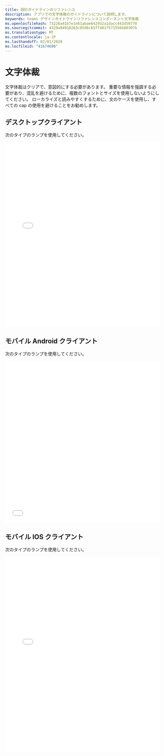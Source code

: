 ```yaml
---
title: 設計ガイドラインのリファレンス
description: アプリでの文字体裁のガイドラインについて説明します。
keywords: teams デザインガイドラインリファレンスコンポーネント文字体裁
ms.openlocfilehash: 73226a41b7e1e61abae642932a1dacc443d50778
ms.sourcegitcommit: 4329a94918263c85d6c65ff401f571556b80307b
ms.translationtype: MT
ms.contentlocale: ja-JP
ms.lasthandoff: 02/01/2020
ms.locfileid: "41674698"
---
```

# <a name="typography"></a>文字体裁

文字体裁はクリアで、意図的にする必要があります。 重要な情報を強調する必要があり、混乱を避けるために、複数のフォントとサイズを使用しないようにしてください。 ローカライズと読みやすくするために、文のケースを使用し、すべての cap の使用を避けることをお勧めします。

## <a name="desktop-clients"></a>デスクトップクライアント

次のタイプのランプを使用してください。
<iframe height='600' scrolling='no' title='Microsoft Teams 設計ガイドライン-文字体裁ランプ' src='//codepen.io/msteams/embed/xPxxQz/?height=687&theme-id=31655&default-tab=result&embed-version=2' frameborder='no' allowtransparency='true' allowfullscreen='true' style='width: 100%; overflow:hidden;margin:0; padding:0; border:none; '>CodePen の Microsoft Teams (@msteams) による文字体裁ランプについては、「Pen Microsoft Teams デザインガイドライン」を参照してください。</iframe>

## <a name="mobile-android-clients"></a>モバイル Android クライアント

次のタイプのランプを使用してください。
<iframe height="525" style="width: 100%; " scrolling="no" title="Microsoft Teams Android 設計ガイドライン-文字体裁" src="//codepen.io/msteams/embed/vYBWOoX/?height=565&theme-id=31655&default-tab=result" frameborder="no" allowtransparency="true" allowfullscreen="true">
<a href='https://codepen.io'>CodePen</a>の「Bill Bliss による<a href='https://codepen.io/msteams/pen/vYBWOoX/'>文字体裁</a>(<a href='https://codepen.io/msteams'>@msteams</a>)」を参照してください。
</iframe>

## <a name="mobile-ios-clients"></a>モバイル IOS クライアント

次のタイプのランプを使用してください。
<iframe height="635" style="width: 100%; " scrolling="no" title="Microsoft Teams IOS 設計ガイドライン-文字体裁" src="//codepen.io/msteams/embed/qBWVWjw/?height=825&theme-id=31655&default-tab=result&editable=true" frameborder="no" allowtransparency="true" allowfullscreen="true">
<a href='https://codepen.io'>CodePen</a>の「Pen <a href='https://codepen.io/msteams/pen/qBWVWjw/'>Microsoft Teams IOS design ガイドライン</a>」を参照してください。 Bill Bliss (<a href='https://codepen.io/msteams'>@msteams</a>) による文字体裁
</iframe>
